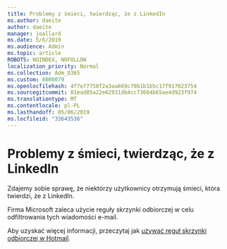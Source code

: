 ```yaml
---
title: Problemy z śmieci, twierdząc, że z LinkedIn
ms.author: daeite
author: daeite
manager: joallard
ms.date: 5/6/2019
ms.audience: Admin
ms.topic: article
ROBOTS: NOINDEX, NOFOLLOW
localization_priority: Normal
ms.collection: Adm_O365
ms.custom: 8000079
ms.openlocfilehash: 4f7e77758f2a3aa669c70b1b1b5c17f917023754
ms.sourcegitcommit: 01ead85a22e62931db4cc73604b65ae4d923f974
ms.translationtype: MT
ms.contentlocale: pl-PL
ms.lasthandoff: 05/06/2019
ms.locfileid: "33643536"
---
```

# <a name="issues-with-junk-email-claiming-to-be-from-linkedin"></a>Problemy z śmieci, twierdząc, że z LinkedIn

Zdajemy sobie sprawę, że niektórzy użytkownicy otrzymują śmieci, która twierdzi, że z LinkedIn.

Firma Microsoft zaleca użycie reguły skrzynki odbiorczej w celu odfiltrowania tych wiadomości e-mail.

Aby uzyskać więcej informacji, przeczytaj jak [używać reguł skrzynki odbiorczej w Hotmail](https://support.office.com/article/4b094371-a5d7-49bd-8b1b-4e4896a7cc5d).